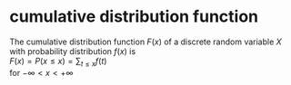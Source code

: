 # cumulative distribution function

The cumulative distribution function $F(x)$ of a discrete random variable $X$ with probability distribution $f(x)$ is  
$F(x) = P(x \leq x) = \sum_{t \leq x}f(t)$  
for $- \infty < x < + \infty$

‍
